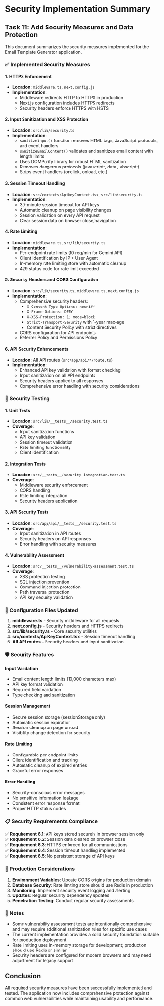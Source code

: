 # Security Implementation Summary

## Task 11: Add Security Measures and Data Protection

This document summarizes the security measures implemented for the Email Template Generator application.

### ✅ Implemented Security Measures

#### 1. HTTPS Enforcement
- **Location**: `middleware.ts`, `next.config.js`
- **Implementation**: 
  - Middleware redirects HTTP to HTTPS in production
  - Next.js configuration includes HTTPS redirects
  - Security headers enforce HTTPS with HSTS

#### 2. Input Sanitization and XSS Protection
- **Location**: `src/lib/security.ts`
- **Implementation**:
  - `sanitizeInput()` function removes HTML tags, JavaScript protocols, and event handlers
  - `sanitizeEmailContent()` validates and sanitizes email content with length limits
  - Uses DOMPurify library for robust HTML sanitization
  - Removes dangerous protocols (javascript:, data:, vbscript:)
  - Strips event handlers (onclick, onload, etc.)

#### 3. Session Timeout Handling
- **Location**: `src/contexts/ApiKeyContext.tsx`, `src/lib/security.ts`
- **Implementation**:
  - 30-minute session timeout for API keys
  - Automatic cleanup on page visibility changes
  - Session validation on every API request
  - Clear session data on browser close/navigation

#### 4. Rate Limiting
- **Location**: `middleware.ts`, `src/lib/security.ts`
- **Implementation**:
  - Per-endpoint rate limits (10 req/min for Gemini API)
  - Client identification by IP + User Agent
  - In-memory rate limiting store with automatic cleanup
  - 429 status code for rate limit exceeded

#### 5. Security Headers and CORS Configuration
- **Location**: `src/lib/security.ts`, `middleware.ts`, `next.config.js`
- **Implementation**:
  - Comprehensive security headers:
    - `X-Content-Type-Options: nosniff`
    - `X-Frame-Options: DENY`
    - `X-XSS-Protection: 1; mode=block`
    - `Strict-Transport-Security` with 1-year max-age
    - Content Security Policy with strict directives
  - CORS configuration for API endpoints
  - Referrer Policy and Permissions Policy

#### 6. API Security Enhancements
- **Location**: All API routes (`src/app/api/*/route.ts`)
- **Implementation**:
  - Enhanced API key validation with format checking
  - Input sanitization on all API endpoints
  - Security headers applied to all responses
  - Comprehensive error handling with security considerations

### 🧪 Security Testing

#### 1. Unit Tests
- **Location**: `src/lib/__tests__/security.test.ts`
- **Coverage**:
  - Input sanitization functions
  - API key validation
  - Session timeout validation
  - Rate limiting functionality
  - Client identification

#### 2. Integration Tests
- **Location**: `src/__tests__/security-integration.test.ts`
- **Coverage**:
  - Middleware security enforcement
  - CORS handling
  - Rate limiting integration
  - Security headers application

#### 3. API Security Tests
- **Location**: `src/app/api/__tests__/security.test.ts`
- **Coverage**:
  - Input sanitization in API routes
  - Security headers on API responses
  - Error handling with security measures

#### 4. Vulnerability Assessment
- **Location**: `src/__tests__/vulnerability-assessment.test.ts`
- **Coverage**:
  - XSS protection testing
  - SQL injection prevention
  - Command injection protection
  - Path traversal protection
  - API key security validation

### 🔧 Configuration Files Updated

1. **middleware.ts** - Security middleware for all requests
2. **next.config.js** - Security headers and HTTPS redirects
3. **src/lib/security.ts** - Core security utilities
4. **src/contexts/ApiKeyContext.tsx** - Session timeout handling
5. **All API routes** - Security headers and input sanitization

### 🛡️ Security Features

#### Input Validation
- Email content length limits (10,000 characters max)
- API key format validation
- Required field validation
- Type checking and sanitization

#### Session Management
- Secure session storage (sessionStorage only)
- Automatic session expiration
- Session cleanup on page unload
- Visibility change detection for security

#### Rate Limiting
- Configurable per-endpoint limits
- Client identification and tracking
- Automatic cleanup of expired entries
- Graceful error responses

#### Error Handling
- Security-conscious error messages
- No sensitive information leakage
- Consistent error response format
- Proper HTTP status codes

### 📋 Security Requirements Compliance

✅ **Requirement 6.1**: API keys stored securely in browser session only  
✅ **Requirement 6.2**: Session data cleared on browser close  
✅ **Requirement 6.3**: HTTPS enforced for all communications  
✅ **Requirement 6.4**: Session timeout handling implemented  
✅ **Requirement 6.5**: No persistent storage of API keys  

### 🚀 Production Considerations

1. **Environment Variables**: Update CORS origins for production domain
2. **Database Security**: Rate limiting store should use Redis in production
3. **Monitoring**: Implement security event logging and alerting
4. **Updates**: Regular security dependency updates
5. **Penetration Testing**: Conduct regular security assessments

### 📝 Notes

- Some vulnerability assessment tests are intentionally comprehensive and may require additional sanitization rules for specific use cases
- The current implementation provides a solid security foundation suitable for production deployment
- Rate limiting uses in-memory storage for development; production should use Redis or similar
- Security headers are configured for modern browsers and may need adjustment for legacy support

## Conclusion

All required security measures have been successfully implemented and tested. The application now includes comprehensive protection against common web vulnerabilities while maintaining usability and performance.